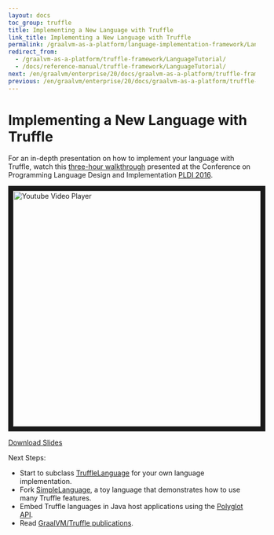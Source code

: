 ```yaml
---
layout: docs
toc_group: truffle
title: Implementing a New Language with Truffle
link_title: Implementing a New Language with Truffle
permalink: /graalvm-as-a-platform/language-implementation-framework/LanguageTutorial/
redirect_from:
  - /graalvm-as-a-platform/truffle-framework/LanguageTutorial/
  - /docs/reference-manual/truffle-framework/LanguageTutorial/
next: /en/graalvm/enterprise/20/docs/graalvm-as-a-platform/truffle-framework/NFI/
previous: /en/graalvm/enterprise/20/docs/graalvm-as-a-platform/truffle-framework/InteropMigration/
---
```

# Implementing a New Language with Truffle

For an in-depth presentation on how to implement your language with Truffle,
watch this [three-hour walkthrough](https://youtu.be/FJY96_6Y3a4) presented at the
Conference on Programming Language Design and Implementation [PLDI 2016](http://conf.researchr.org/home/pldi-2016).

<a href="http://www.youtube.com/watch?feature=player_embedded&v=FJY96_6Y3a4" target="_blank">
<img src="http://img.youtube.com/vi/FJY96_6Y3a4/0.jpg" alt="Youtube Video Player" width="854" height="480" border="10" />
</a>

[Download Slides](https://lafo.ssw.uni-linz.ac.at/pub/papers/2016_PLDI_Truffle.pdf)

Next Steps:
* Start to subclass [TruffleLanguage](http://www.graalvm.org/truffle/javadoc/com/oracle/truffle/api/TruffleLanguage.html) for your own language implementation.
* Fork [SimpleLanguage](https://github.com/graalvm/simplelanguage), a toy language that demonstrates how to use many Truffle features.
* Embed Truffle languages in Java host applications using the [Polyglot API](http://www.graalvm.org/docs/reference-manual/embed-languages/).
* Read [GraalVM/Truffle publications](https://github.com/oracle/graal/blob/master/docs/Publications.md).
